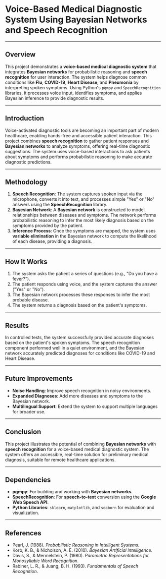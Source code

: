 # Voice-Based Medical Diagnostic System Using Bayesian Networks and Speech Recognition

---

## Overview

This project demonstrates a **voice-based medical diagnostic system** that integrates **Bayesian networks** for probabilistic reasoning and **speech recognition** for user interaction. The system helps diagnose common conditions like **Flu**, **COVID-19**, **Heart Disease**, and **Pneumonia** by interpreting spoken symptoms. Using Python's `pgmpy` and `SpeechRecognition` libraries, it processes voice input, identifies symptoms, and applies Bayesian inference to provide diagnostic results.

---

## Introduction

Voice-activated diagnostic tools are becoming an important part of modern healthcare, enabling hands-free and accessible patient interaction. This project combines **speech recognition** to gather patient responses and **Bayesian networks** to analyze symptoms, offering real-time diagnostic suggestions. The system uses voice-based interactions to ask patients about symptoms and performs probabilistic reasoning to make accurate diagnostic predictions.

---

## Methodology

1. **Speech Recognition**: The system captures spoken input via the microphone, converts it into text, and processes simple "Yes" or "No" answers using the **SpeechRecognition** library.
2. **Bayesian Network**: A **Bayesian network** is constructed to model relationships between diseases and symptoms. The network performs probabilistic reasoning to infer the most likely diagnosis based on the symptoms provided by the patient.
3. **Inference Process**: Once the symptoms are mapped, the system uses **variable elimination** in the Bayesian network to compute the likelihood of each disease, providing a diagnosis.

---

## How It Works

1. The system asks the patient a series of questions (e.g., "Do you have a fever?").
2. The patient responds using voice, and the system captures the answer ("Yes" or "No").
3. The Bayesian network processes these responses to infer the most probable disease.
4. The system returns a diagnosis based on the patient's symptoms.

---

## Results

In controlled tests, the system successfully provided accurate diagnoses based on the patient's spoken symptoms. The speech recognition component performed well in a quiet environment, and the Bayesian network accurately predicted diagnoses for conditions like COVID-19 and Heart Disease.

---

## Future Improvements

- **Noise Handling**: Improve speech recognition in noisy environments.
- **Expanded Diagnoses**: Add more diseases and symptoms to the Bayesian network.
- **Multilingual Support**: Extend the system to support multiple languages for broader use.

---

## Conclusion

This project illustrates the potential of combining **Bayesian networks** with **speech recognition** for a voice-based medical diagnostic system. The system offers an accessible, real-time solution for preliminary medical diagnosis, suitable for remote healthcare applications.

---

## Dependencies

- **pgmpy**: For building and working with **Bayesian networks**.
- **SpeechRecognition**: For **speech-to-text** conversion using the **Google Web Speech API**.
- **Python Libraries**: `sklearn`, `matplotlib`, and `seaborn` for evaluation and visualization.

---

## References

- Pearl, J. (1988). *Probabilistic Reasoning in Intelligent Systems*.
- Korb, K. B., & Nicholson, A. E. (2010). *Bayesian Artificial Intelligence*.
- Davis, S., & Mermelstein, P. (1980). *Parametric Representations for Monosyllabic Word Recognition*.
- Rabiner, L. R., & Juang, B. H. (1993). *Fundamentals of Speech Recognition*.
